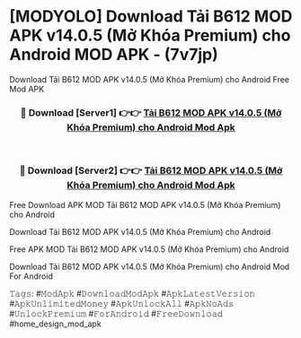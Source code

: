 # [MODYOLO] Download Tải B612 MOD APK v14.0.5 (Mở Khóa Premium) cho Android MOD APK - (7v7jp)
Download Tải B612 MOD APK v14.0.5 (Mở Khóa Premium) cho Android Free Mod APK

<div align="center">
<h3>🔴 Download [Server1] 👉👉 <a href="https://apk-comot.site?title=Tải_B612_MOD_APK_v14.0.5_(Mở_Khóa_Premium)_cho_Android">Tải B612 MOD APK v14.0.5 (Mở Khóa Premium) cho Android Mod Apk</a></h3><br>

<h3>🔴 Download [Server2] 👉👉 <a href="https://apk-comot.site?title=Tải_B612_MOD_APK_v14.0.5_(Mở_Khóa_Premium)_cho_Android">Tải B612 MOD APK v14.0.5 (Mở Khóa Premium) cho Android Mod Apk</a></h3>
</div>


Free Download APK MOD Tải B612 MOD APK v14.0.5 (Mở Khóa Premium) cho Android

Download Tải B612 MOD APK v14.0.5 (Mở Khóa Premium) cho Android 

Free APK MOD Tải B612 MOD APK v14.0.5 (Mở Khóa Premium) cho Android 

Download Tải B612 MOD APK v14.0.5 (Mở Khóa Premium) cho Android Mod For Android

𝚃𝚊𝚐𝚜: #𝙼𝚘𝚍𝙰𝚙𝚔 #𝙳𝚘𝚠𝚗𝚕𝚘𝚊𝚍𝙼𝚘𝚍𝙰𝚙𝚔 #𝙰𝚙𝚔𝙻𝚊𝚝𝚎𝚜𝚝𝚅𝚎𝚛𝚜𝚒𝚘𝚗 #𝙰𝚙𝚔𝚄𝚗𝚕𝚒𝚖𝚒𝚝𝚎𝚍𝙼𝚘𝚗𝚎𝚢 #𝙰𝚙𝚔𝚄𝚗𝚕𝚘𝚌𝚔𝙰𝚕𝚕 #𝙰𝚙𝚔𝙽𝚘𝙰𝚍𝚜 #𝚄𝚗𝚕𝚘𝚌𝚔𝙿𝚛𝚎𝚖𝚒𝚞𝚖 #𝙵𝚘𝚛𝙰𝚗𝚍𝚛𝚘𝚒𝚍 #𝙵𝚛𝚎𝚎𝙳𝚘𝚠𝚗𝚕𝚘𝚊𝚍 #home_design_mod_apk